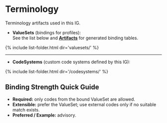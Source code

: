 

# Terminology

Terminology artifacts used in this IG.

- **ValueSets** (bindings for profiles):  
  See the list below and **[Artifacts](artifacts.html)** for generated binding tables.

{% include list-folder.html dir='valuesets/' %}

---

- **CodeSystems** (custom code systems defined by this IG):  

{% include list-folder.html dir='/codesystems/' %}

## Binding Strength Quick Guide

- **Required:** only codes from the bound ValueSet are allowed.  
- **Extensible:** prefer the ValueSet; use external codes only if no suitable match exists.  
- **Preferred / Example:** advisory.

